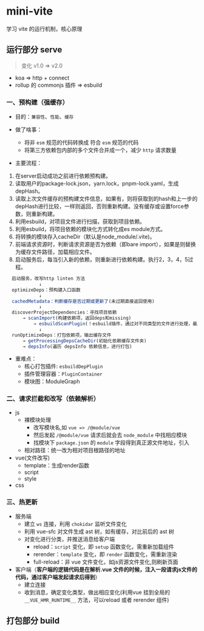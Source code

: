 # mini-vite

学习 vite 的运行机制，核心原理

## 运行部分 serve

> 变化 v1.0 => v2.0
 - koa => http + connect
 - rollup 的 commonjs 插件 => esbuild

### 一、预构建（强缓存）
  - 目的：`兼容性`、`性能`、`缓存`
  - 做了啥事：
    - 将非 `esm` 规范的代码转换成 符合 `esm` 规范的代码
    - 将第三方依赖包内部的多个文件合并成一个，减少 `http` 请求数量

  - 主要流程：
  
   1. 在server启动成功之前进行依赖预构建。
   2. 读取用户的package-lock.json，yarn.lock，pnpm-lock.yaml，生成depHash。
   3. 读取上次文件缓存的预构建文件信息，如果有，则将获取到的hash和上一步的depHash进行比较，一样则返回，否则重新构建。没有缓存或设置force参数，则重新构建。
   4. 利用esbuild，对项目文件进行扫描，获取到项目依赖。
   5. 利用esbuild，将项目依赖的模块化方式转化成es module方式。
   6. 将转换的模块存入cacheDir（默认是node_module/.vite)。
   7. 前端请求资源时，判断请求资源是否为依赖（即bare import），如果是则替换为缓存文件路径，加载相应文件。
   8. 启动服务后，每当引入新的依赖，则重新进行依赖构建。执行2，3，4，5过程。

  ```js
    启动服务，改写http linten 方法
              ↓    
    optimizeDeps：预构建入口函数
              ↓
    cachedMetadata：判断缓存是否过期或更新了(未过期直接返回使用)
              ↓
    discoverProjectDependencies：寻找项目依赖
        → scanImport(构建依赖项，返回deps和missing)
            → esbuildScanPlugin(！esbuild插件，通过对不同类型的文件进行处理，最后得出需构建的依赖项)
              ↓
    runOptimizeDeps：打包依赖项，输出缓存文件
        → getProcessingDepsCacheDir(初始化依赖缓存文件夹)
        → depsInfo(遍历 depsInfo 依赖信息，进行打包)
  ```

  - 重难点：
    - 核心打包插件: `esbuildDepPlugin`
    - 插件管理容器：`PluginContainer`
    - 模块图：ModuleGraph



### 二、请求拦截和改写（依赖解析）
  - js
    - 裸模块处理
      - 改写模块名,如 `vue => /@module/vue`
      - 然后发起 `/@module/vue` 请求后就会去 `node_module` 中找相应模块
      - 找模块下 `package.json` 的 `module` 字段得到真正源文件地址，引入
    - 相对路径：统一改为相对项目根路径的地址
  - vue(文件改写)
    - template：生成render函数
    - script
    - style
  - css

### 三、热更新
  - 服务端
    - 建立 `ws` 连接，利用 `chokidar` 监听文件变化
    - 利用 vue-sfc 对文件生成 ast 树，如有缓存，对比前后的 ast 树
    - 对变化进行分类，并推送消息给客户端
      - reload：`script` 变化，即 `setup` 函数变化，需重新加载组件
      - rerender：`template` 变化，即 `render` 函数变化，需重新渲染
      - full-reload：非 vue 文件变化，如js资源文件变化,则刷新页面
  - 客户端（**客户端的逻辑代码是在解析.vue 文件的时候，注入一段请求js文件的代码，通过客户端发起请求后得到**）
    - 建立连接
    - 收到消息，确定变化类型，做出相应变化(利用vue 挂到全局的 `__VUE_HMR_RUNTIME__` 方法，可以reload 或者 rerender 组件)


## 打包部分 build
